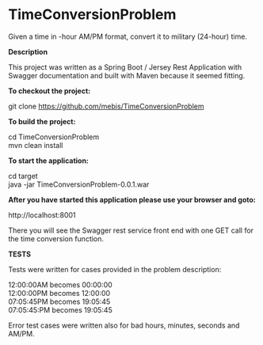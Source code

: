 # TimeConversionProblem

Given a time in -hour AM/PM format, convert it to military (24-hour) time.

**Description**

This project was written as a Spring Boot / Jersey Rest Application with Swagger documentation and built with Maven because it seemed fitting.

**To checkout the project:**

git clone https://github.com/mebis/TimeConversionProblem

**To build the project:**

cd TimeConversionProblem<br>
mvn clean install

**To start the application:**

cd target<br>
java -jar TimeConversionProblem-0.0.1.war

**After you have started this application please use your browser and goto:**

http://localhost:8001

There you will see the Swagger rest service front end with one GET call for the time conversion function.

**TESTS**

Tests were written for cases provided in the problem description:

12:00:00AM becomes 00:00:00<br>
12:00:00PM becomes 12:00:00<br>
07:05:45PM becomes 19:05:45<br>
07:05:45:PM becomes 19:05:45<br>

Error test cases were written also for bad hours, minutes, seconds and AM/PM.
